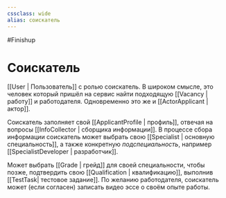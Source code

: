 ```yaml
---
cssclass: wide
alias: cоискатель
---
```


#Finishup 

# Соискатель

[[User | Пользователь]] с ролью соискатель. В широком смысле, это человек который пришёл на сервис найти подходящую [[Vacancy | работу]] и работодателя. Одновременно это же и [[ActorApplicant | актор]].

Соискатель заполняет свой [[ApplicantProfile | профиль]], отвечая на вопросы [[InfoСollector | сборщика информации]]. В процессе сбора информации соискатель может выбрать свою [[Specialist | основную специальность]], а также конкретную *подспециальность*, например [[SpecialistDeveloper | разработчик]]. 

Может выбрать [[Grade | грейд]] для своей специальности, чтобы позже, подтвердить свою [[Qualification | квалификацию]], выполнив [[TestTask| тестовое задание]]. По желанию работодателя, соискатель может (если согласен) записать видео эссе о своём опыте работы. 